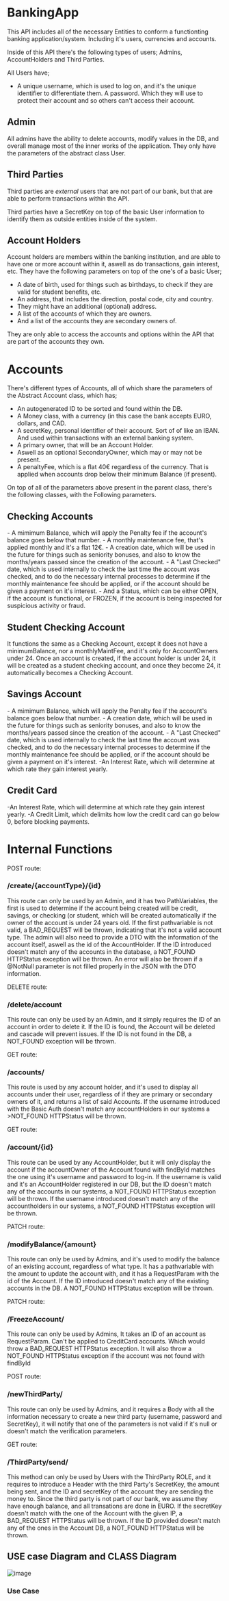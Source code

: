 ﻿# BankingApp
This API includes all of the necessary Entities to conform a functionting banking application/system. Including it's users, currencies and accounts.

Inside of this API there's the following types of users; Admins, AccountHolders and Third Parties.

All Users have;
- A unique username, which is used to log on, and it's the unique identifier to differentiate them.
A password. Which they will use to protect their account and so others can't access their account.


<h2>Admin</h2>

All admins have the ability to delete accounts, modify values in the DB, and overall manage most of the inner works of the application.
They only have the parameters of the abstract class User.


<h2>Third Parties</h2>

Third parties are *external* users that are not part of our bank, but that are able to perform transactions within the API.

Third parties have a SecretKey on top of the basic User information to identify them as outside entities inside of the system.


<h2>Account Holders</h2>

Account holders are members within the banking institution, and are able to have one or more account within it, aswell as do transactions, gain interest, etc.
They have the following parameters on top of the one's of a basic User;
- A date of birth, used for things such as birthdays, to check if they are valid for student benefits, etc.
- An address, that includes the direction, postal code, city and country.
- They might have an additional (optional) address.
- A list of the accounts of which they are owners.
- And a list of the accounts they are secondary owners of.

They are only able to access the accounts and options within the API that are part of the accounts they own.


<h1>Accounts</h1>


There's different types of Accounts, all of which share the parameters of the Abstract Account class, which has;
- An autogenerated ID to be sorted and found within the DB.
- A Money class, with a currency (in this case the bank accepts EURO, dollars, and CAD.
- A secretKey, personal identifier of their account. Sort of of like an IBAN. And used within transactions with an external banking system.
- A primary owner, that will be an Account Holder.
- Aswell as an optional SecondaryOwner, which may or may not be present.
- A penaltyFee, which is a flat 40€ regardless of the currency. That is applied when accounts drop below their minimum Balance (if present).

On top of all of the parameters above present in the parent class, there's the following classes, with the Following parameters.

<h2>Checking Accounts</h2>
- A mimimum Balance, which will apply the Penalty fee if the account's balance goes below that number. 
- A monthly maintenance fee, that's applied monthly and it's a flat 12€.
- A creation date, which will be used in the future for things such as seniority bonuses, and also to know the months/years passed since the creation of the account.
- A "Last Checked" date, which is used internally to check the last time the account was checked, and to do the necessary internal processes to determine if the monthly maintenance fee should be applied, or if the account should be given a payment on it's interest.
- And a Status, which can be either OPEN, if the account is functional, or FROZEN, if the account is being inspected for suspicious activity or fraud.

<h2>Student Checking Account</h2>
It functions the same as a Checking Account, except it does not have a minimumBalance, nor a monthlyMaintFee, and it's only for AccountOwners under 24.
Once an account is created, if the account holder is under 24, it will be created as a student checking account, and once they become 24, it automatically becomes a Checking Account.

<h2>Savings Account</h2>
- A mimimum Balance, which will apply the Penalty fee if the account's balance goes below that number. 
- A creation date, which will be used in the future for things such as seniority bonuses, and also to know the months/years passed since the creation of the account.
- A "Last Checked" date, which is used internally to check the last time the account was checked, and to do the necessary internal processes to determine if the monthly maintenance fee should be applied, or if the account should be given a payment on it's interest.
-An Interest Rate, which will determine at which rate they gain interest yearly.

<h2>Credit Card</h2>
-An Interest Rate, which will determine at which rate they gain interest yearly.
-A Credit Limit, which delimits how low the credit card can go below 0, before blocking payments. 

<h1>Internal Functions</h1>

POST route:
<h3>/create/{accountType}/{id}</h3>
This route can only be used by an Admin, and it has two PathVariables, the first is used to determine if the account being created will be credit, savings, or checking (or student, which will be created automatically if the owner of the account is under 24 years old.
If the first pathvariable is not valid, a BAD_REQUEST will be thrown, indicating that it's not a valid account type.
The admin will also need to provide a DTO with the information of the account itself, aswell as the id of the AccountHolder.
If the ID introduced doesn't match any of the accounts in the database, a NOT_FOUND HTTPStatus exception will be thrown.
An error will also be thrown if a @NotNull parameter is not filled properly in the JSON with the DTO information.


DELETE route:
<h3>/delete/account</h3>
This route can only be used by an Admin, and it simply requires the ID of an account in order to delete it.
If the ID is found, the Account will be deleted and cascade will prevent issues.
If the ID is not found in the DB, a NOT_FOUND exception will be thrown.


GET route:
<h3>/accounts/</h3>
This route is used by any account holder, and it's used to display all accounts under their user, regardless of if they are primary or secondary owners of it, and returns a list of said Accounts.
If the username introduced with the Basic Auth doesn't match any accountHolders in our systems a >NOT_FOUND HTTPStatus will be thrown.

GET route:
<h3>/account/{id}</h3>
This route can be used by any AccountHolder, but it will only display the account if the accountOwner of the Account found with findById matches the one using it's username and password to log-in.
If the username is valid and it's an AccountHolder registered in our DB, but the ID doesn't match any of the accounts in our systems, a NOT_FOUND HTTPStatus exception will be thrown.
If the username introduced doesn't match any of the accountholders in our systems, a NOT_FOUND HTTPStatus exception will be thrown.

PATCH route: 
<h3>/modifyBalance/{amount}</h3>
This route can only be used by Admins, and it's used to modify the balance of an existing account, regardless of what type.
It has a pathvariable with the amount to update the account with, and it has a RequestParam with the id of the Account.
If the ID introduced doesn't match any of the existing accounts in the DB. A NOT_FOUND HTTPStatus exception will be thrown.

PATCH route:
<h3>/FreezeAccount/</h3>
This route can only be used by Admins, It takes an ID of an account as RequestParam.
Can't be applied to CreditCard accounts. Which would throw a BAD_REQUEST HTTPStatus exception.
It will also throw a NOT_FOUND HTTPStatus exception if the account was not found with findById

POST route:
<h3>/newThirdParty/</h3>
This route can only be used by Admins, and it requires a Body with all the information necessary to create a new third party (username, password and SecretKey), it will notify that one of the parameters is not valid if it's null or doesn't match the verification parameters.

GET route:
<h3>/ThirdParty/send/</h3>
This method can only be used by Users with the ThirdParty ROLE, and it requires to introduce a Header with the third Party's SecretKey, the amount being sent, and the ID and secretKey of the account they are sending the money to.
Since the third party is not part of our bank, we assume they have enough balance, and all transations are done in EURO.
If the secretKey doesn't match with the one of the Account with the given IP, a  BAD_REQUEST HTTPStatus will be thrown.
If the ID provided doesn't match any of the ones in the Account DB, a NOT_FOUND HTTPStatus will be thrown.


<h2> USE case Diagram and CLASS Diagram</h2>

![image](https://user-images.githubusercontent.com/110464615/188334579-d3148a60-bafb-4385-b596-249ce810a05d.png)


<h3> Use Case </h3> 
